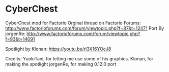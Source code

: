 # CyberChest
CyberChest mod for Factorio
Orginal thread on Factorio Forums: http://www.factorioforums.com/forum/viewtopic.php?f=87&t=12471
Port By jorgenRe: http://www.factorioforums.com/forum/viewtopic.php?f=93&t=14091

Spotlight by Klonan: https://youtu.be/rl3X16YOcJ8

Credits:
YuokiTani, for letting me use some of his graphics.
Klonan, for making the spotlight
jorgenRe, for making 0.12.0 port
